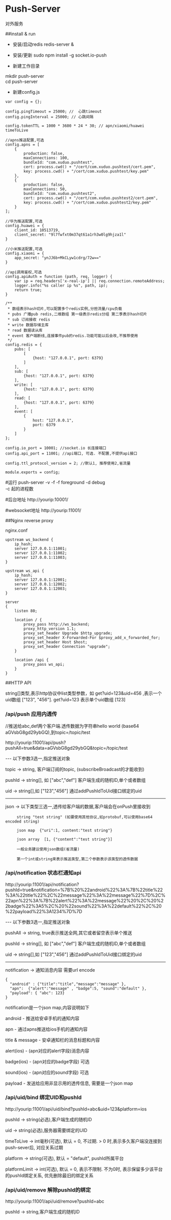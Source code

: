 Push-Server
=======================
对外服务

##install & run

* 安装/启动redis
redis-server &

* 安装/更新
sudo npm install -g socket.io-push

* 新建工作目录

mkdir push-server    
cd push-server

* 新建config.js

```
var config = {};

config.pingTimeout = 25000; //  心跳timeout
config.pingInterval = 25000; // 心跳间隔

config.tokenTTL = 1000 * 3600 * 24 * 30; // apn/xiaomi/huawei timeToLive

//apns推送配置,可选
config.apns = [
    {
        production: false,
        maxConnections: 100,
        bundleId: "com.xuduo.pushtest",
        cert: process.cwd() + "/cert/com.xuduo.pushtest/cert.pem",
        key: process.cwd() + "/cert/com.xuduo.pushtest/key.pem"
    },
    {
        production: false,
        maxConnections: 50,
        bundleId: "com.xuduo.pushtest2",
        cert: process.cwd() + "/cert/com.xuduo.pushtest2/cert.pem",
        key: process.cwd() + "/cert/com.xuduo.pushtest2/key.pem"
    }
];

//华为推送配置,可选
config.huawei = {
    client_id: 10513719,
    client_secret: "9l7fwfxt0m37qt61a1rh3w0lg9hjza1l"
}

//小米推送配置,可选
config.xiaomi = {
    app_secret: "ynJJ6b+MkCLyw1cdrg/72w=="
}

//api调用鉴权,可选
config.apiAuth = function (path, req, logger) {
    var ip = req.headers['x-real-ip'] || req.connection.remoteAddress;
    logger.info("%s caller ip %s", path, ip);
    return true;
}

/**
 * 数组表示hash切片,可以配置多个redis实例,分担流量/cpu负载
 * pubs 广播pub redis,二维数组 第一级表示redis分组 第二季表示hash切片
 * sub 订阅接收 redis
 * write 数据存储主库
 * read 数据读从库
 * event 客户端断线,连接事件pub的redis.功能可能以后会改,不推荐使用
 */
config.redis = {
    pubs: [
        [
            {host: "127.0.0.1", port: 6379}
        ]
    ],
    sub: [
        {host: "127.0.0.1", port: 6379}
    ],
    write: [
        {host: "127.0.0.1", port: 6379}
    ],
    read: [
        {host: "127.0.0.1", port: 6379}
    ],
    event: [
        {
            host: "127.0.0.1",
            port: 6379
        }
    ]
};

config.io_port = 10001; //socket.io 长连接端口
config.api_port = 11001; //api端口, 可选. 不配置,不提供api接口

config.ttl_protocol_version = 2; //默认1, 推荐使用2,省流量

module.exports = config;

```

#运行
push-server -v -f
-f foreground
-d debug     
-c 起的进程数

#后台地址
http://yourip:10001/

#websocket地址
http://yourip:11001/

##Nginx reverse proxy

nginx.conf

```
upstream ws_backend {
    ip_hash;
    server 127.0.0.1:11001;
    server 127.0.0.1:11002;
    server 127.0.0.1:11003;
}

upstream ws_api {
    ip_hash;
    server 127.0.0.1:12001;
    server 127.0.0.1:12002;
    server 127.0.0.1:12003;
}

server
{
    listen 80;

    location / {
        proxy_pass http://ws_backend;
        proxy_http_version 1.1;
        proxy_set_header Upgrade $http_upgrade;
        proxy_set_header X-Forwarded-For $proxy_add_x_forwarded_for;
        proxy_set_header Host $host;
        proxy_set_header Connection "upgrade";
    }
    
    location /api {
        proxy_pass ws_api;
    }
}
```

##HTTP API

string[]类型,表示http协议中list类型参数，如 get?uid=123&uid=456 ,表示一个uid数组 ["123", "456"]. get?uid=123 表示单个uid数组 [123]

### /api/push 应用内透传

//推送给abc,def两个客户端.透传数据为字符串hello world (base64 aGVsbG8gd29ybGQ),到topic=/topic/test

http://yourip:11001/api/push?pushAll=true&data=aGVsbG8gd29ybGQ&topic=/topic/test

--- 以下参数3选一,指定推送对象

topic -> string, 客户端订阅的topic, (subscribeBroadcast的才能收到)

pushId -> string[], 如 ["abc","def"] 客户端生成的随机ID,单个或者数组

uid -> string[],如 ["123","456"] 通过addPushIdToUid接口绑定的uid

---

json ->  以下类型三选一,透传给客户端的数据,客户端会在onPush里接收到

         string "test string" (如要使用其他协议,如protobuf,可以使用base64 encoded string)

         json map  {"uri":1, content:"test string"}

         json array  [1, {"content":"test string"}] 
         
         一般业务建议使用json数组(省流量)
         
         第一个int或string来表示推送类型,第二个参数表示该类型的透传数据


### /api/notification 状态栏通知api

http://yourip:11001/api/notification?pushId=true&notification=%7B%20%22android%22%3A%7B%22title%22%3A%22title%22%2C%22message%22%3A%22message%22%7D%2C%22apn%22%3A%7B%22alert%22%3A%22message%22%20%2C%20%22badge%22%3A5%2C%20%22sound%22%3A%22default%22%2C%20%22payload%22%3A1234%7D%7D

--- 以下参数3选一,指定推送对象

pushAll -> string, true表示推送全网,其它或者留空表示单个推送

pushId -> string[], 如 ["abc","def"] 客户端生成的随机ID,单个或者数组

uid -> string[],如 ["123","456"] 通过addPushIdToUid接口绑定的uid

---

notification -> 通知消息内容 需要url encode

```
{
  "android" : {"title":"title","message":"message" },
  "apn":  {"alert":"message" , "badge":5, "sound":"default" },
  "payload": { "abc": 123}
}
```

notification是一个json map,内容说明如下

android - 推送给安卓手机的通知内容

apn - 通过apns推送给ios手机的通知内容

title & message - 安卓通知栏的消息标题和内容

alert(ios) - (apn对应的alert字段)消息内容

badge(ios) - (apn对应的badge字段) 可选

sound(ios) - (apn对应的sound字段) 可选

payload - 发送给应用非显示用的透传信息, 需要是一个json map


### /api/uid/bind 绑定UID和pushId

http://yourip:11001/api/uid/bind?pushId=abc&uid=123&platform=ios

pushId -> string(必选),客户端生成的随机ID

uid -> string(必选),服务器需要绑定的UID

timeToLive -> int毫秒(可选), 默认 = 0, 不过期. > 0 时,表示多久客户端没连接到push-sever后, 对应关系过期

platform -> string(可选), 默认 = "default", pushId所属平台

platformLimit -> int(可选), 默认 = 0, 表示不限制. 不为0时, 表示保留多少该平台的pushId绑定关系, 优先删除最旧的绑定关系

### /api/uid/remove 解除pushId的绑定

http://yourip:11001/api/uid/remove?pushId=abc

pushId -> string,客户端生成的随机ID
